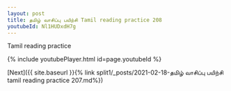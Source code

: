 ```yaml
---
layout: post
title: தமிழ் வாசிப்பு பயிற்சி Tamil reading practice 208
youtubeId: Nl1HUDxdH7g
---
```

 
 
Tamil reading practice
 
 
 
 
 


{% include youtubePlayer.html id=page.youtubeId %}
 
[Next]({{ site.baseurl }}{% link  split1/_posts/2021-02-18-தமிழ் வாசிப்பு பயிற்சி tamil reading practice 207.md%})
 
